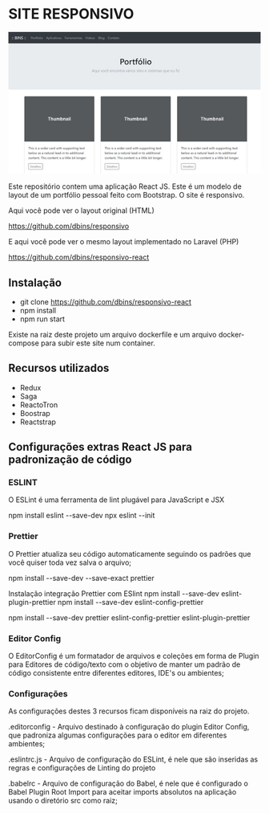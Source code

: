 # SITE RESPONSIVO

![Frontend](imagens/site.jpg)

Este repositório contem uma aplicação React JS. Este é um modelo de layout de um portfólio pessoal feito com Bootstrap. O site é responsivo.

Aqui você pode ver o layout original (HTML)

https://github.com/dbins/responsivo

E aqui você pode ver o mesmo layout implementado no Laravel (PHP)

https://github.com/dbins/responsivo-react

## Instalação

- git clone https://github.com/dbins/responsivo-react
- npm install
- npm run start

Existe na raiz deste projeto um arquivo dockerfile e um arquivo docker-compose para subir este site num container.

## Recursos utilizados

* Redux
* Saga
* ReactoTron
* Boostrap
* Reactstrap

## Configurações extras React JS para padronização de código

### ESLINT

O ESLint é uma ferramenta de lint plugável para JavaScript e JSX

npm install eslint --save-dev
npx eslint --init

### Prettier
O Prettier atualiza seu código automaticamente seguindo os padrões que você quiser toda vez salva o arquivo;

npm install --save-dev --save-exact prettier

Instalação integração Prettier com ESlint
npm install --save-dev eslint-plugin-prettier
npm install --save-dev eslint-config-prettier

npm install --save-dev prettier eslint-config-prettier eslint-plugin-prettier

### Editor Config
O EditorConfig é um formatador de arquivos e coleções em forma de Plugin para Editores de código/texto com o objetivo de manter um padrão de código consistente entre diferentes editores, IDE's ou ambientes;

### Configurações

As configurações destes 3 recursos ficam disponíveis na raiz do projeto.

.editorconfig - Arquivo destinado à configuração do plugin Editor Config, que padroniza algumas configurações para o editor em diferentes ambientes;

.eslintrc.js - Arquivo de configuração do ESLint, é nele que são inseridas as regras e configurações de Linting do projeto

.babelrc - Arquivo de configuração do Babel, é nele que é configurado o Babel Plugin Root Import para aceitar imports absolutos na aplicação usando o diretório src como raiz;

